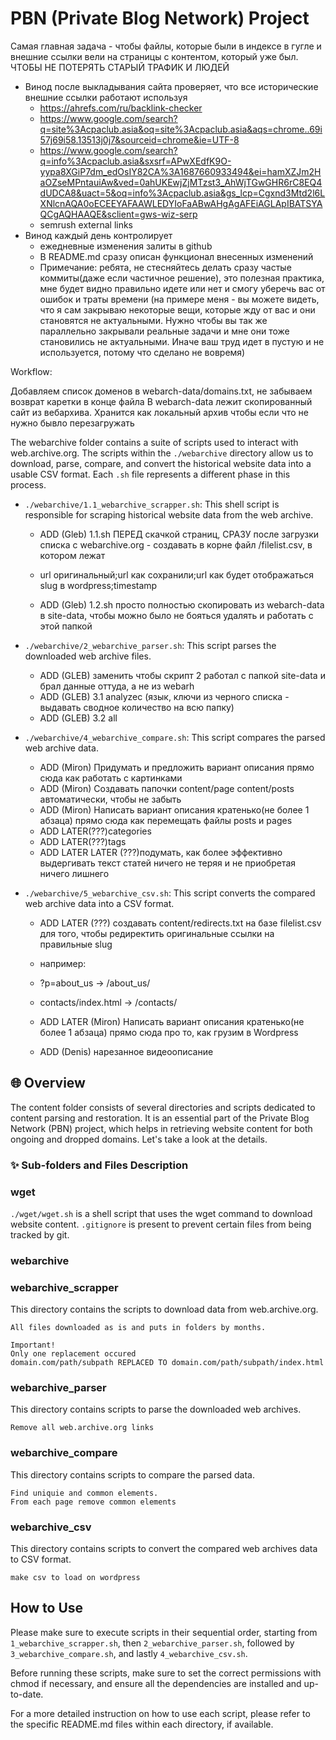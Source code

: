 # PBN (Private Blog Network) Project

Самая главная задача - чтобы файлы, которые были в индексе в гугле и внешние ссылки вели на страницы с контентом, который уже был. ЧТОБЫ НЕ ПОТЕРЯТЬ СТАРЫЙ ТРАФИК И ЛЮДЕЙ
- Винод после выкладывания сайта проверяет, что все исторические внешние ссылки работают используя
    - https://ahrefs.com/ru/backlink-checker
    - https://www.google.com/search?q=site%3Acpaclub.asia&oq=site%3Acpaclub.asia&aqs=chrome..69i57j69i58.13513j0j7&sourceid=chrome&ie=UTF-8
    - https://www.google.com/search?q=info%3Acpaclub.asia&sxsrf=APwXEdfK9O-yypa8XGiP7dm_edOsIY82CA%3A1687660933494&ei=hamXZJm2HaOZseMPntauiAw&ved=0ahUKEwjZjMTzst3_AhWjTGwGHR6rC8EQ4dUDCA8&uact=5&oq=info%3Acpaclub.asia&gs_lcp=Cgxnd3Mtd2l6LXNlcnAQA0oECEEYAFAAWLEDYIoFaABwAHgAgAFEiAGLApIBATSYAQCgAQHAAQE&sclient=gws-wiz-serp
    - semrush external links
- Винод каждый день контролирует
    - ежедневные изменения залиты в github
    - В README.md сразу описан функционал внесенных изменений
    - Примечание: ребята, не стесняйтесь делать сразу частые коммиты(даже если частичное решение), это полезная практика, мне будет видно правильно идете или нет и смогу уберечь вас от ошибок и траты времени (на примере меня - вы можете видеть, что я сам закрываю некоторые вещи, которые жду от вас и они становятся не актуальными. Нужно чтобы вы так же параллельно закрывали реальные задачи и мне они тоже становились не актуальными. Иначе ваш труд идет в пустую и не используется, потому что сделано не вовремя)

Workflow:


Добавляем список доменов в webarch-data/domains.txt, не забываем возврат каретки в конце файла
В webarch-data лежит скопированный сайт из вебархива. Хранится как локальный архив чтобы если что не нужно бывло перезагружать

The webarchive folder contains a suite of scripts used to interact with web.archive.org. The scripts within the `./webarchive` directory allow us to download, parse, compare, and convert the historical website data into a usable CSV format. Each `.sh` file represents a different phase in this process.

- `./webarchive/1.1_webarchive_scrapper.sh`: This shell script is responsible for scraping historical website data from the web archive.
    - ADD (Gleb) 1.1.sh ПЕРЕД скачкой страниц, СРАЗУ после загрузки списка с webarchive.org - создавать в корне файл /filelist.csv, в котором лежат
    - url оригинальный;url как сохранили;url как будет отображаться slug в wordpress;timestamp



    - ADD (Gleb) 1.2.sh просто полностью скопировать из  webarch-data в site-data, чтобы можно было не бояться удалять и работать с этой папкой
- `./webarchive/2_webarchive_parser.sh`: This script parses the downloaded web archive files.
    - ADD (GLEB) заменить чтобы скрипт 2 работал с папкой site-data и брал данные оттуда, а не из webarh
    - ADD (GLEB) 3.1 analyzec (язык, ключи из черного списка - выдавать сводное количество на всю папку)
    - ADD (GLEB) 3.2 all
- `./webarchive/4_webarchive_compare.sh`: This script compares the parsed web archive data.
    - ADD (Miron) Придумать и предложить вариант описания прямо сюда как работать с картинками
    - ADD (Miron) Создавать папочки content/page content/posts автоматически, чтобы не забыть
    - ADD (Miron) Написать вариант описания кратенько(не более 1 абзаца) прямо сюда как перемещать файлы posts и pages
    - ADD LATER(???)categories
    - ADD LATER(???)tags
    - ADD LATER LATER (???)подумать, как более эффективно выдергивать текст статей ничего не теряя и не приобретая ничего лишнего

- `./webarchive/5_webarchive_csv.sh`: This script converts the compared web archive data into a CSV format.
    - ADD LATER (???) создавать content/redirects.txt на базе filelist.csv для того, чтобы редиректить оригинальные ссылки на правильные slug
    - например:
    - ?p=about_us -> /about_us/
    - contacts/index.html -> /contacts/

    - ADD LATER (Miron) Написать вариант описания кратенько(не более 1 абзаца) прямо сюда про то, как грузим в Wordpress
    - ADD (Denis) нарезанное видеоописание


## 🌐 Overview
The content folder consists of several directories and scripts dedicated to content parsing and restoration. It is an essential part of the Private Blog Network (PBN) project, which helps in retrieving website content for both ongoing and dropped domains. Let's take a look at the details.

### ✨  Sub-folders and Files Description

### wget
`./wget/wget.sh` is a shell script that uses the wget command to download website content. `.gitignore` is present to prevent certain files from being tracked by git.

### webarchive



### webarchive_scrapper

This directory contains the scripts to download data from web.archive.org. 

```
All files downloaded as is and puts in folders by months.

Important!
Only one replacement occured
domain.com/path/subpath REPLACED TO domain.com/path/subpath/index.html
```

### webarchive_parser

This directory contains scripts to parse the downloaded web archives. 
```
Remove all web.archive.org links
```


### webarchive_compare

This directory contains scripts to compare the parsed data. 

```
Find uniquie and common elements.
From each page remove common elements
```



### webarchive_csv

This directory contains scripts to convert the compared web archives data to CSV format.

```
make csv to load on wordpress
```


## How to Use

Please make sure to execute scripts in their sequential order, starting from `1_webarchive_scrapper.sh`, then `2_webarchive_parser.sh`, followed by `3_webarchive_compare.sh`, and lastly `4_webarchive_csv.sh`.

Before running these scripts, make sure to set the correct permissions with chmod if necessary, and ensure all the dependencies are installed and up-to-date. 

For a more detailed instruction on how to use each script, please refer to the specific README.md files within each directory, if available.
